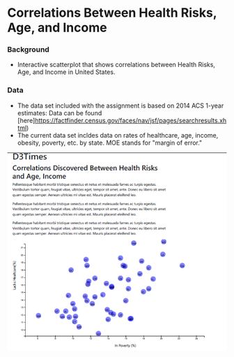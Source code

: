 # Correlations Between Health Risks, Age, and Income
  
### Background
- Interactive scatterplot that shows correlations between Health Risks, Age, and Income in United States.  

### Data
- The data set included with the assignment is based on 2014 ACS 1-year estimates: Data can be found [here]https://factfinder.census.gov/faces/nav/jsf/pages/searchresults.xhtml)
- The current data set incldes data on rates of healthcare, age, income, obesity, poverty, etc. by state. MOE stands for "margin of error."

![Test Image](https://github.com/mserobabina/D3-challenge/blob/master/D3_data_journalism/assets/js/Capture4.PNG)   
